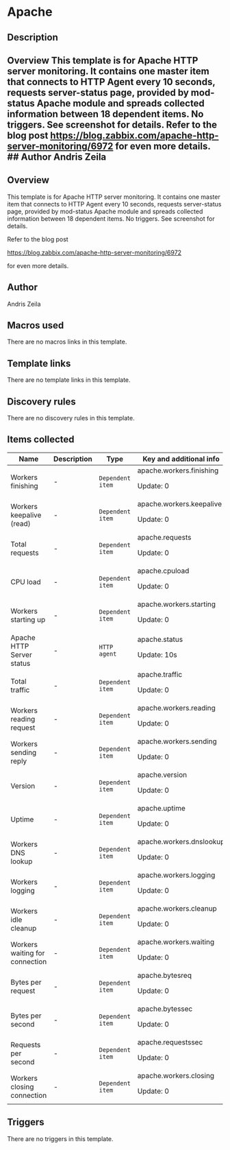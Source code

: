 # Apache

## Description

## Overview This template is for Apache HTTP server monitoring. It contains one master item that connects to HTTP Agent every 10 seconds, requests server-status page, provided by mod-status Apache module and spreads collected information between 18 dependent items. No triggers. See screenshot for details. Refer to the blog post <https://blog.zabbix.com/apache-http-server-monitoring/6972> for even more details. ## Author Andris Zeila 

## Overview

This template is for Apache HTTP server monitoring. It contains one master item that connects to HTTP Agent every 10 seconds, requests server-status page, provided by mod-status Apache module and spreads collected information between 18 dependent items. No triggers. See screenshot for details.


Refer to the blog post


<https://blog.zabbix.com/apache-http-server-monitoring/6972>


for even more details.



## Author

Andris Zeila

## Macros used

There are no macros links in this template.

## Template links

There are no template links in this template.

## Discovery rules

There are no discovery rules in this template.

## Items collected

|Name|Description|Type|Key and additional info|
|----|-----------|----|----|
|Workers finishing|<p>-</p>|`Dependent item`|apache.workers.finishing<p>Update: 0</p>|
|Workers keepalive (read)|<p>-</p>|`Dependent item`|apache.workers.keepalive<p>Update: 0</p>|
|Total requests|<p>-</p>|`Dependent item`|apache.requests<p>Update: 0</p>|
|CPU load|<p>-</p>|`Dependent item`|apache.cpuload<p>Update: 0</p>|
|Workers starting up|<p>-</p>|`Dependent item`|apache.workers.starting<p>Update: 0</p>|
|Apache HTTP Server status|<p>-</p>|`HTTP agent`|apache.status<p>Update: 10s</p>|
|Total traffic|<p>-</p>|`Dependent item`|apache.traffic<p>Update: 0</p>|
|Workers reading request|<p>-</p>|`Dependent item`|apache.workers.reading<p>Update: 0</p>|
|Workers sending reply|<p>-</p>|`Dependent item`|apache.workers.sending<p>Update: 0</p>|
|Version|<p>-</p>|`Dependent item`|apache.version<p>Update: 0</p>|
|Uptime|<p>-</p>|`Dependent item`|apache.uptime<p>Update: 0</p>|
|Workers DNS lookup|<p>-</p>|`Dependent item`|apache.workers.dnslookup<p>Update: 0</p>|
|Workers logging|<p>-</p>|`Dependent item`|apache.workers.logging<p>Update: 0</p>|
|Workers idle cleanup|<p>-</p>|`Dependent item`|apache.workers.cleanup<p>Update: 0</p>|
|Workers waiting for connection|<p>-</p>|`Dependent item`|apache.workers.waiting<p>Update: 0</p>|
|Bytes per request|<p>-</p>|`Dependent item`|apache.bytesreq<p>Update: 0</p>|
|Bytes per second|<p>-</p>|`Dependent item`|apache.bytessec<p>Update: 0</p>|
|Requests per second|<p>-</p>|`Dependent item`|apache.requestssec<p>Update: 0</p>|
|Workers closing connection|<p>-</p>|`Dependent item`|apache.workers.closing<p>Update: 0</p>|
## Triggers

There are no triggers in this template.

